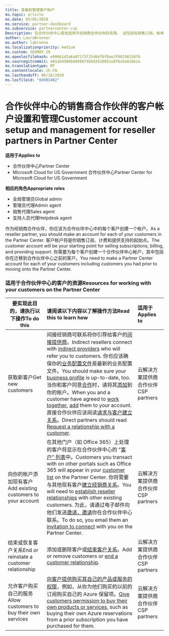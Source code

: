 ```yaml
---
title: 查看和管理客户帐户
ms.topic: article
ms.date: 05/05/2020
ms.service: partner-dashboard
ms.subservice: partnercenter-csp
Description: 在合作伙伴中心查找适用于经销商合作伙伴的资源。 这包括在销售订阅、帐单或产品/服务支持之前创建客户帐户。
author: LauraBrenner
ms.author: labrenne
ms.localizationpriority: medium
ms.custom: SEOMAY.20
ms.openlocfilehash: e90661d2a6a0f1f3f25d6dfbf0ae3f0019815dfb
ms.sourcegitcommit: e0a1b4506840486f4bb82620051e0f6a5e81662a
ms.translationtype: MT
ms.contentlocale: zh-CN
ms.lasthandoff: 06/18/2020
ms.locfileid: "84991402"
---
```

# <a name="customer-account-setup-and-management-for-reseller-partners-in-partner-center"></a><span data-ttu-id="f8a7f-104">合作伙伴中心的销售商合作伙伴的客户帐户设置和管理</span><span class="sxs-lookup"><span data-stu-id="f8a7f-104">Customer account setup and management for reseller partners in Partner Center</span></span>

<span data-ttu-id="f8a7f-105">**适用于**</span><span class="sxs-lookup"><span data-stu-id="f8a7f-105">**Applies to**</span></span>

-  <span data-ttu-id="f8a7f-106">合作伙伴中心</span><span class="sxs-lookup"><span data-stu-id="f8a7f-106">Partner Center</span></span>
-  <span data-ttu-id="f8a7f-107">Microsoft Cloud for US Government 合作伙伴中心</span><span class="sxs-lookup"><span data-stu-id="f8a7f-107">Partner Center for Microsoft Cloud for US Government</span></span>

<span data-ttu-id="f8a7f-108">**相应的角色**</span><span class="sxs-lookup"><span data-stu-id="f8a7f-108">**Appropriate roles**</span></span>

- <span data-ttu-id="f8a7f-109">全局管理员</span><span class="sxs-lookup"><span data-stu-id="f8a7f-109">Global admin</span></span>
- <span data-ttu-id="f8a7f-110">管理员代理</span><span class="sxs-lookup"><span data-stu-id="f8a7f-110">Admin agent</span></span>
- <span data-ttu-id="f8a7f-111">销售代理</span><span class="sxs-lookup"><span data-stu-id="f8a7f-111">Sales agent</span></span>
- <span data-ttu-id="f8a7f-112">支持人员代理</span><span class="sxs-lookup"><span data-stu-id="f8a7f-112">Helpdesk agent</span></span>

<span data-ttu-id="f8a7f-113">作为经销商合作伙伴，你应该为合作伙伴中心中的每个客户创建一个帐户。</span><span class="sxs-lookup"><span data-stu-id="f8a7f-113">As a reseller partner, you should make an account for each of your customers in the Partner Center.</span></span> <span data-ttu-id="f8a7f-114">客户帐户将是你销售订阅、计费和提供支持的起始点。</span><span class="sxs-lookup"><span data-stu-id="f8a7f-114">The customer account will be your starting point for selling subscriptions, billing, and providing support.</span></span> <span data-ttu-id="f8a7f-115">你需要为每个客户创建一个合作伙伴中心帐户，其中包括你在迁移到合作伙伴中心之前的客户。</span><span class="sxs-lookup"><span data-stu-id="f8a7f-115">You need to make a Partner Center account for each of your customers including customers you had prior to moving onto the Partner Center.</span></span>

### <a name="resources-for-working-with-your-customers-on-the-partner-center"></a><span data-ttu-id="f8a7f-116">适用于合作伙伴中心的客户的资源</span><span class="sxs-lookup"><span data-stu-id="f8a7f-116">Resources for working with your customers on the Partner Center</span></span>

|<span data-ttu-id="f8a7f-117">**要实现此目的，请执行以下操作**</span><span class="sxs-lookup"><span data-stu-id="f8a7f-117">**To do this**</span></span>   |<span data-ttu-id="f8a7f-118">**请阅读以下内容以了解操作方法**</span><span class="sxs-lookup"><span data-stu-id="f8a7f-118">**Read this to learn how**</span></span>   |<span data-ttu-id="f8a7f-119">**适用于**</span><span class="sxs-lookup"><span data-stu-id="f8a7f-119">**Applies to**</span></span>|
|-----------------|:----------------------------|:--------------|
|<span data-ttu-id="f8a7f-120">获取新客户</span><span class="sxs-lookup"><span data-stu-id="f8a7f-120">Get new customers</span></span>|<span data-ttu-id="f8a7f-121">间接经销商可联系将你引荐给客户的[间接提供商](indirect-reseller-tasks-in-partner-center.md)。</span><span class="sxs-lookup"><span data-stu-id="f8a7f-121">Indirect resellers connect with [indirect providers](indirect-reseller-tasks-in-partner-center.md) who will refer you to customers.</span></span> <span data-ttu-id="f8a7f-122">你也应该确保你的[业务配置文件](create-a-marketing-profile.md)是最新的业务配置文件。</span><span class="sxs-lookup"><span data-stu-id="f8a7f-122">You should make sure your [business profile](create-a-marketing-profile.md) is up-to-date, too.</span></span> <span data-ttu-id="f8a7f-123">当你和客户同意[合作](responding-to-referrals.md)时，请将其[添加](add-a-new-customer.md)到你的帐户。</span><span class="sxs-lookup"><span data-stu-id="f8a7f-123">When you and a customer have agreed to [work together](responding-to-referrals.md), [add](add-a-new-customer.md) them to your account.</span></span> <span data-ttu-id="f8a7f-124">直接合作伙伴应该阅读[请求与客户建立关系](request-a-relationship-with-a-customer.md)。</span><span class="sxs-lookup"><span data-stu-id="f8a7f-124">Direct partners should read [ Request a relationship with a customer](request-a-relationship-with-a-customer.md).</span></span>|<span data-ttu-id="f8a7f-125">云解决方案提供商合作伙伴</span><span class="sxs-lookup"><span data-stu-id="f8a7f-125">CSP partners</span></span>|
|<span data-ttu-id="f8a7f-126">向你的帐户添加现有客户</span><span class="sxs-lookup"><span data-stu-id="f8a7f-126">Add existing customers to your account</span></span>   | <span data-ttu-id="f8a7f-127">在其他门户（如 Office 365）上处理的客户将显示在合作伙伴中心的 "[客户" 列表](see-your-customer-list.md)中。</span><span class="sxs-lookup"><span data-stu-id="f8a7f-127">Customers you transact with on other portals such as Office 365 will appear in your [customer list](see-your-customer-list.md) on the Partner Center.</span></span> <span data-ttu-id="f8a7f-128">你将需要与其他现有客户[建立经销商关系](indirect-reseller-tasks-in-partner-center.md)。</span><span class="sxs-lookup"><span data-stu-id="f8a7f-128">You will need to [establish reseller relationships](indirect-reseller-tasks-in-partner-center.md) with other existing customers.</span></span> <span data-ttu-id="f8a7f-129">为此，请通过电子邮件向他们发送[邀请，邀请](responding-to-referrals.md)你在合作伙伴中心联系。</span><span class="sxs-lookup"><span data-stu-id="f8a7f-129">To do so, you email them an [invitation to connect](responding-to-referrals.md) with you on the Partner Center.</span></span>   | <span data-ttu-id="f8a7f-130">云解决方案提供商合作伙伴</span><span class="sxs-lookup"><span data-stu-id="f8a7f-130">CSP partners</span></span>   |
|<span data-ttu-id="f8a7f-131">结束或恢复客户关系</span><span class="sxs-lookup"><span data-stu-id="f8a7f-131">End or reinstate a customer relationship</span></span>   | <span data-ttu-id="f8a7f-132">添加或删除客户或[结束客户关系](remove-a-relationship.md)。</span><span class="sxs-lookup"><span data-stu-id="f8a7f-132">Add or remove customers or [end a customer relationship](remove-a-relationship.md).</span></span>  |   <span data-ttu-id="f8a7f-133">云解决方案提供商合作伙伴</span><span class="sxs-lookup"><span data-stu-id="f8a7f-133">CSP partners</span></span> |
|<span data-ttu-id="f8a7f-134">允许客户购买自己的服务</span><span class="sxs-lookup"><span data-stu-id="f8a7f-134">Allow customers to buy their own services</span></span>   | <span data-ttu-id="f8a7f-135">[向客户提供购买其自己的产品或服务的权限](give-customers-permission.md)，例如，从你为他们购买的以前的订阅购买自己的 Azure 保留项。</span><span class="sxs-lookup"><span data-stu-id="f8a7f-135">[Give customers permission to buy their own products or services](give-customers-permission.md), such as buying their own Azure reservations from a prior subscription you have purchased for them.</span></span>  | <span data-ttu-id="f8a7f-136">云解决方案提供商合作伙伴</span><span class="sxs-lookup"><span data-stu-id="f8a7f-136">CSP partners</span></span> |